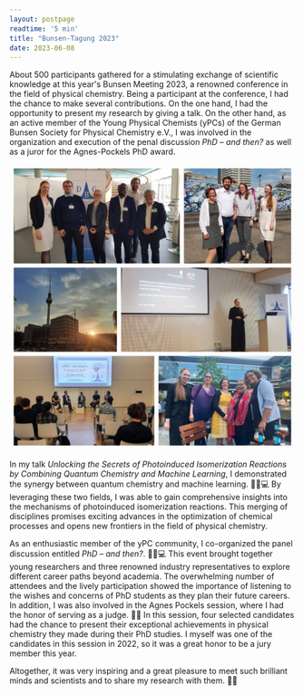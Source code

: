 ```yaml
---
layout: postpage
readtime: '5 min'
title: "Bunsen-Tagung 2023"
date: 2023-06-08
---
```


About 500 participants gathered for a stimulating exchange of scientific knowledge at this year's Bunsen Meeting 2023, a renowned conference in the field of physical chemistry.
Being a participant at the conference, I had the chance to make several contributions. 
On the one hand, I had the opportunity to present my research by giving a talk. 
On the other hand, as an active member of the Young Physical Chemists (yPCs) of the German Bunsen Society for Physical Chemistry e.V., I was involved in the organization and execution of the penal discussion *PhD – and then?* as well as a juror for the Agnes-Pockels PhD award.

<img width=550 src='https://raw.githubusercontent.com/carolin-m/carolin-m.github.io/main/img/posts/BunsenTagung_2023.jpg'>

In my talk *Unlocking the Secrets of Photoinduced Isomerization Reactions by Combining Quantum Chemistry and Machine Learning*, 
I demonstrated the synergy between quantum chemistry and machine learning. 🧠🔄💻 By leveraging these two fields, 
I was able to gain comprehensive insights into the mechanisms of photoinduced isomerization reactions. 
This merging of disciplines promises exciting advances in the optimization of chemical processes and opens new frontiers in the field of physical chemistry.

As an enthusiastic member of the yPC community, I co-organized the panel discussion entitled *PhD – and then?*. 🏦🥼💻
This event brought together young researchers and three renowned industry representatives to explore different career paths beyond academia. 
The overwhelming number of attendees and the lively participation showed the importance of listening to the wishes and concerns of PhD students as they plan their future careers. 
In addition, I was also involved in the Agnes Pockels session, where I had the honor of serving as a judge. 👩‍⚖️
In this session, four selected candidates had the chance to present their exceptional achievements in physical chemistry they made during their PhD studies. 
I myself was one of the candidates in this session in 2022, so it was a great honor to be a jury member this year.

Altogether, it was very inspiring and a great pleasure to meet such brilliant minds and scientists and to share my research with them. 👩‍🔬
